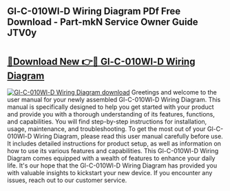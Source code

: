 ## Gl-C-010Wl-D Wiring Diagram PDf Free Download - Part-mkN Service Owner Guide JTV0y

# <h2><a href="http://dfl6x4.blite.top/?on=Gl-C-010Wl-D+Wiring+Diagram">🔗Download New 👉🔴 Gl-C-010Wl-D Wiring Diagram</a></h2>

[![Gl-C-010Wl-D Wiring Diagram download](https://i.imgur.com/lujVjoI.png)](http://dfl6x4.blite.top/?on=Gl-C-010Wl-D+Wiring+Diagram)
Greetings and welcome to the user manual for your newly assembled Gl-C-010Wl-D Wiring Diagram. This manual is specifically designed to help you get started with your product and provide you with a thorough understanding of its features, functions, and capabilities. You will find step-by-step instructions for installation, usage, maintenance, and troubleshooting. To get the most out of your Gl-C-010Wl-D Wiring Diagram, please read this user manual carefully before use. It includes detailed instructions for product setup, as well as information on how to use its various features and capabilities. This Gl-C-010Wl-D Wiring Diagram comes equipped with a wealth of features to enhance your daily life. It's our hope that the Gl-C-010Wl-D Wiring Diagram has provided you with valuable insights to kickstart your new device. If you encounter any issues, reach out to our customer service.
